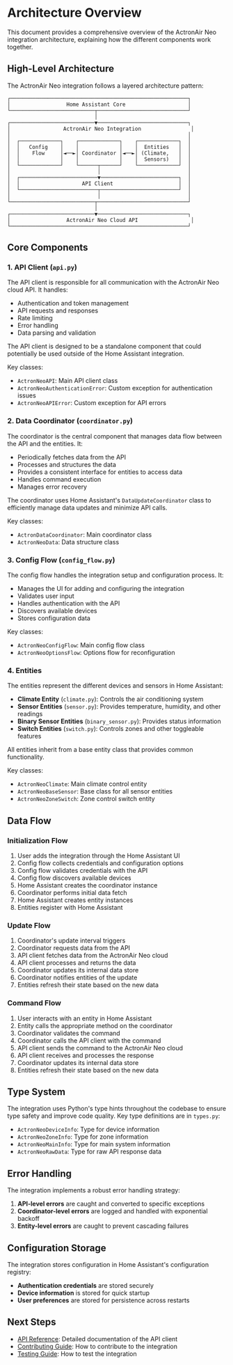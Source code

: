 # Architecture Overview

This document provides a comprehensive overview of the ActronAir Neo integration architecture, explaining how the different components work together.

## High-Level Architecture

The ActronAir Neo integration follows a layered architecture pattern:

```
┌─────────────────────────────────────────────────────────┐
│                  Home Assistant Core                    │
└───────────────────────────┬─────────────────────────────┘
                            │
┌───────────────────────────▼─────────────────────────────┐
│                 ActronAir Neo Integration                │
│                                                         │
│  ┌─────────────┐    ┌─────────────┐    ┌─────────────┐  │
│  │   Config    │    │             │    │  Entities   │  │
│  │    Flow     │◄──►│ Coordinator │◄──►│ (Climate,   │  │
│  │             │    │             │    │  Sensors)   │  │
│  └─────────────┘    └──────┬──────┘    └─────────────┘  │
│                            │                            │
│  ┌─────────────────────────▼─────────────────────────┐  │
│  │                    API Client                     │  │
│  └─────────────────────────┬─────────────────────────┘  │
│                            │                            │
└───────────────────────────┬─────────────────────────────┘
                            │
┌───────────────────────────▼─────────────────────────────┐
│                  ActronAir Neo Cloud API                 │
└─────────────────────────────────────────────────────────┘
```

## Core Components

### 1. API Client (`api.py`)

The API client is responsible for all communication with the ActronAir Neo cloud API. It handles:

- Authentication and token management
- API requests and responses
- Rate limiting
- Error handling
- Data parsing and validation

The API client is designed to be a standalone component that could potentially be used outside of the Home Assistant integration.

Key classes:
- `ActronNeoAPI`: Main API client class
- `ActronNeoAuthenticationError`: Custom exception for authentication issues
- `ActronNeoAPIError`: Custom exception for API errors

### 2. Data Coordinator (`coordinator.py`)

The coordinator is the central component that manages data flow between the API and the entities. It:

- Periodically fetches data from the API
- Processes and structures the data
- Provides a consistent interface for entities to access data
- Handles command execution
- Manages error recovery

The coordinator uses Home Assistant's `DataUpdateCoordinator` class to efficiently manage data updates and minimize API calls.

Key classes:
- `ActronDataCoordinator`: Main coordinator class
- `ActronNeoData`: Data structure class

### 3. Config Flow (`config_flow.py`)

The config flow handles the integration setup and configuration process. It:

- Manages the UI for adding and configuring the integration
- Validates user input
- Handles authentication with the API
- Discovers available devices
- Stores configuration data

Key classes:
- `ActronNeoConfigFlow`: Main config flow class
- `ActronNeoOptionsFlow`: Options flow for reconfiguration

### 4. Entities

The entities represent the different devices and sensors in Home Assistant:

- **Climate Entity** (`climate.py`): Controls the air conditioning system
- **Sensor Entities** (`sensor.py`): Provides temperature, humidity, and other readings
- **Binary Sensor Entities** (`binary_sensor.py`): Provides status information
- **Switch Entities** (`switch.py`): Controls zones and other toggleable features

All entities inherit from a base entity class that provides common functionality.

Key classes:
- `ActronNeoClimate`: Main climate control entity
- `ActronNeoBaseSensor`: Base class for all sensor entities
- `ActronNeoZoneSwitch`: Zone control switch entity

## Data Flow

### Initialization Flow

1. User adds the integration through the Home Assistant UI
2. Config flow collects credentials and configuration options
3. Config flow validates credentials with the API
4. Config flow discovers available devices
5. Home Assistant creates the coordinator instance
6. Coordinator performs initial data fetch
7. Home Assistant creates entity instances
8. Entities register with Home Assistant

### Update Flow

1. Coordinator's update interval triggers
2. Coordinator requests data from the API
3. API client fetches data from the ActronAir Neo cloud
4. API client processes and returns the data
5. Coordinator updates its internal data store
6. Coordinator notifies entities of the update
7. Entities refresh their state based on the new data

### Command Flow

1. User interacts with an entity in Home Assistant
2. Entity calls the appropriate method on the coordinator
3. Coordinator validates the command
4. Coordinator calls the API client with the command
5. API client sends the command to the ActronAir Neo cloud
6. API client receives and processes the response
7. Coordinator updates its internal data store
8. Entities refresh their state based on the new data

## Type System

The integration uses Python's type hints throughout the codebase to ensure type safety and improve code quality. Key type definitions are in `types.py`:

- `ActronNeoDeviceInfo`: Type for device information
- `ActronNeoZoneInfo`: Type for zone information
- `ActronNeoMainInfo`: Type for main system information
- `ActronNeoRawData`: Type for raw API response data

## Error Handling

The integration implements a robust error handling strategy:

1. **API-level errors** are caught and converted to specific exceptions
2. **Coordinator-level errors** are logged and handled with exponential backoff
3. **Entity-level errors** are caught to prevent cascading failures

## Configuration Storage

The integration stores configuration in Home Assistant's configuration registry:

- **Authentication credentials** are stored securely
- **Device information** is stored for quick startup
- **User preferences** are stored for persistence across restarts

## Next Steps

- [API Reference](api_reference.md): Detailed documentation of the API client
- [Contributing Guide](contributing.md): How to contribute to the integration
- [Testing Guide](testing.md): How to test the integration
